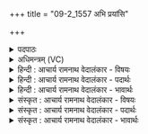 +++
title = "09-2_1557 अभि प्रयांसि"

+++
<details><summary>पदपाठः</summary>

अ꣣भि꣢। प्र꣡या꣢꣯ꣳसि। वा꣡ह꣢꣯सा। दा꣣श्वा꣢न्। अ꣣श्नोति। म꣡र्त्यः꣢꣯। क्ष꣡य꣢꣯म्। पा꣣वक꣡शो꣢चिषः। पा꣣वक꣢। शो꣣चिषः। १५५७।
</details>

<details><summary>अधिमन्त्रम् (VC)</summary>

- अग्निः
- विश्वामित्रो गाथिनः
- गायत्री
- षड्जः
</details>

<details><summary>हिन्दी : आचार्य रामनाथ वेदालंकार - विषयः</summary>

अगले मन्त्र में यह कहा गया है कि परमात्मा की स्तुति से क्या प्राप्त होता है।
</details>

<details><summary>हिन्दी : आचार्य रामनाथ वेदालंकार - पदार्थः</summary>

पदार्थान्वयभाषाः -  (दाश्वान्) आत्मसमर्पण करनेवाला (मर्त्यः) मनुष्य (वाहसा) परमेश्वर के प्रति किये गए स्तोत्र से (प्रयांसि) आनन्द-रसों को (अभि अश्नोति) पा लेता है। साथ ही (पावक-शोचिषः) पवित्रकारी ज्योतिवाले उस परमेश्वर के (क्षयम्) मोक्षधाम को भी प्राप्त कर लेता है ॥२॥
</details>

<details><summary>हिन्दी : आचार्य रामनाथ वेदालंकार - भावार्थः</summary>

भावार्थभाषाः -  मनुष्य को योग्य है कि तेजस्वी जगदीश्वर की स्तुति से स्वयं भी उसके गुणों को धारण करके अभ्युदय तथा निःश्रेयस प्राप्त करे ॥२॥
</details>

<details><summary>संस्कृत : आचार्य रामनाथ वेदालंकार - विषयः</summary>

अथ परमात्मस्तुत्या किं प्राप्यत इत्याह।
</details>

<details><summary>संस्कृत : आचार्य रामनाथ वेदालंकार - पदार्थः</summary>

पदार्थान्वयभाषाः -  (दाश्वान्) आत्मसमर्पकः (मर्त्यः) मनुष्यः (वाहसा) अग्निं परमेश्वरं प्रति कृतेन स्तोत्रेण।[वाहः अभिवहनस्तुतिम्। निरु० ४।१६।] (प्रयांसि) आनन्दरसान्।[प्रयः इति उदकनाम। निघं० १।१२।] (अभि अश्नोति) प्राप्नोति। किञ्च (पावकशोचिषः) पावकदीप्तेः तस्य परमेश्वरस्य (क्षयम्) निवासं मोक्षमिति यावत् अभ्यश्नोति लभते ॥२॥२
</details>

<details><summary>संस्कृत : आचार्य रामनाथ वेदालंकार - भावार्थः</summary>

भावार्थभाषाः -  दीप्तिमतो जगदीश्वरस्य स्तुत्या स्वयमपि तद्गुणधारणेन मनुष्योऽभ्युदयं निःश्रेयसं च प्राप्तुमर्हति ॥२॥
</details>